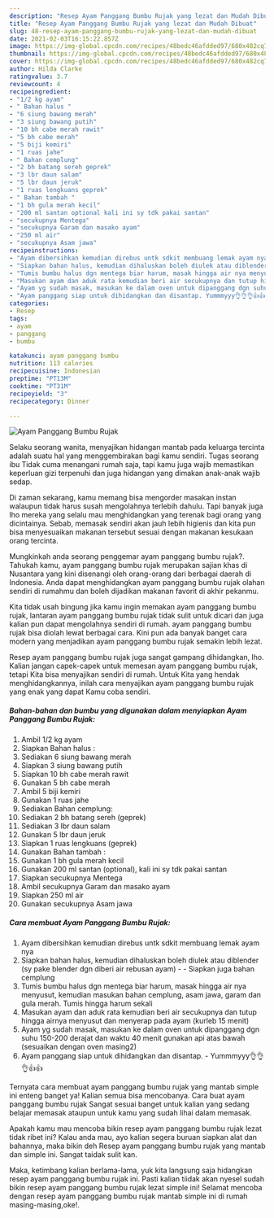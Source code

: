 ```yaml
---
description: "Resep Ayam Panggang Bumbu Rujak yang lezat dan Mudah Dibuat"
title: "Resep Ayam Panggang Bumbu Rujak yang lezat dan Mudah Dibuat"
slug: 48-resep-ayam-panggang-bumbu-rujak-yang-lezat-dan-mudah-dibuat
date: 2021-02-03T16:15:22.857Z
image: https://img-global.cpcdn.com/recipes/48bedc46afdded97/680x482cq70/ayam-panggang-bumbu-rujak-foto-resep-utama.jpg
thumbnail: https://img-global.cpcdn.com/recipes/48bedc46afdded97/680x482cq70/ayam-panggang-bumbu-rujak-foto-resep-utama.jpg
cover: https://img-global.cpcdn.com/recipes/48bedc46afdded97/680x482cq70/ayam-panggang-bumbu-rujak-foto-resep-utama.jpg
author: Hilda Clarke
ratingvalue: 3.7
reviewcount: 4
recipeingredient:
- "1/2 kg ayam"
- " Bahan halus "
- "6 siung bawang merah"
- "3 siung bawang putih"
- "10 bh cabe merah rawit"
- "5 bh cabe merah"
- "5 biji kemiri"
- "1 ruas jahe"
- " Bahan cemplung"
- "2 bh batang sereh geprek"
- "3 lbr daun salam"
- "5 lbr daun jeruk"
- "1 ruas lengkuans geprek"
- " Bahan tambah "
- "1 bh gula merah kecil"
- "200 ml santan optional kali ini sy tdk pakai santan"
- "secukupnya Mentega"
- "secukupnya Garam dan masako ayam"
- "250 ml air"
- "secukupnya Asam jawa"
recipeinstructions:
- "Ayam dibersihkan kemudian direbus untk sdkit membuang lemak ayam nya"
- "Siapkan bahan halus, kemudian dihaluskan boleh diulek atau diblender (sy pake blender dgn diberi air rebusan ayam)  Siapkan juga bahan cemplung"
- "Tumis bumbu halus dgn mentega biar harum, masak hingga air nya menyusut, kemudian masukan bahan cemplung, asam jawa, garam dan gula merah. Tumis hingga harum sekali"
- "Masukan ayam dan aduk rata kemudian beri air secukupnya dan tutup hingga airnya menyusut dan menyerap pada ayam (kurleb 15 menit)"
- "Ayam yg sudah masak, masukan ke dalam oven untuk dipanggang dgn suhu 150-200 derajat dan waktu 40 menit gunakan api atas bawah (sesuaikan dengan oven masing2)"
- "Ayam panggang siap untuk dihidangkan dan disantap. Yummmyyy👌👌👌👍👍"
categories:
- Resep
tags:
- ayam
- panggang
- bumbu

katakunci: ayam panggang bumbu 
nutrition: 113 calories
recipecuisine: Indonesian
preptime: "PT13M"
cooktime: "PT31M"
recipeyield: "3"
recipecategory: Dinner

---
```



![Ayam Panggang Bumbu Rujak](https://img-global.cpcdn.com/recipes/48bedc46afdded97/680x482cq70/ayam-panggang-bumbu-rujak-foto-resep-utama.jpg)

Selaku seorang wanita, menyajikan hidangan mantab pada keluarga tercinta adalah suatu hal yang menggembirakan bagi kamu sendiri. Tugas seorang ibu Tidak cuma menangani rumah saja, tapi kamu juga wajib memastikan keperluan gizi terpenuhi dan juga hidangan yang dimakan anak-anak wajib sedap.

Di zaman  sekarang, kamu memang bisa mengorder masakan instan walaupun tidak harus susah mengolahnya terlebih dahulu. Tapi banyak juga lho mereka yang selalu mau menghidangkan yang terenak bagi orang yang dicintainya. Sebab, memasak sendiri akan jauh lebih higienis dan kita pun bisa menyesuaikan makanan tersebut sesuai dengan makanan kesukaan orang tercinta. 



Mungkinkah anda seorang penggemar ayam panggang bumbu rujak?. Tahukah kamu, ayam panggang bumbu rujak merupakan sajian khas di Nusantara yang kini disenangi oleh orang-orang dari berbagai daerah di Indonesia. Anda dapat menghidangkan ayam panggang bumbu rujak olahan sendiri di rumahmu dan boleh dijadikan makanan favorit di akhir pekanmu.

Kita tidak usah bingung jika kamu ingin memakan ayam panggang bumbu rujak, lantaran ayam panggang bumbu rujak tidak sulit untuk dicari dan juga kalian pun dapat mengolahnya sendiri di rumah. ayam panggang bumbu rujak bisa diolah lewat berbagai cara. Kini pun ada banyak banget cara modern yang menjadikan ayam panggang bumbu rujak semakin lebih lezat.

Resep ayam panggang bumbu rujak juga sangat gampang dihidangkan, lho. Kalian jangan capek-capek untuk memesan ayam panggang bumbu rujak, tetapi Kita bisa menyajikan sendiri di rumah. Untuk Kita yang hendak menghidangkannya, inilah cara menyajikan ayam panggang bumbu rujak yang enak yang dapat Kamu coba sendiri.

<!--inarticleads1-->

##### Bahan-bahan dan bumbu yang digunakan dalam menyiapkan Ayam Panggang Bumbu Rujak:

1. Ambil 1/2 kg ayam
1. Siapkan  Bahan halus :
1. Sediakan 6 siung bawang merah
1. Siapkan 3 siung bawang putih
1. Siapkan 10 bh cabe merah rawit
1. Gunakan 5 bh cabe merah
1. Ambil 5 biji kemiri
1. Gunakan 1 ruas jahe
1. Sediakan  Bahan cemplung:
1. Sediakan 2 bh batang sereh (geprek)
1. Sediakan 3 lbr daun salam
1. Gunakan 5 lbr daun jeruk
1. Siapkan 1 ruas lengkuans (geprek)
1. Gunakan  Bahan tambah :
1. Gunakan 1 bh gula merah kecil
1. Gunakan 200 ml santan (optional), kali ini sy tdk pakai santan
1. Siapkan secukupnya Mentega
1. Ambil secukupnya Garam dan masako ayam
1. Siapkan 250 ml air
1. Gunakan secukupnya Asam jawa




<!--inarticleads2-->

##### Cara membuat Ayam Panggang Bumbu Rujak:

1. Ayam dibersihkan kemudian direbus untk sdkit membuang lemak ayam nya
1. Siapkan bahan halus, kemudian dihaluskan boleh diulek atau diblender (sy pake blender dgn diberi air rebusan ayam) -  - Siapkan juga bahan cemplung
1. Tumis bumbu halus dgn mentega biar harum, masak hingga air nya menyusut, kemudian masukan bahan cemplung, asam jawa, garam dan gula merah. Tumis hingga harum sekali
1. Masukan ayam dan aduk rata kemudian beri air secukupnya dan tutup hingga airnya menyusut dan menyerap pada ayam (kurleb 15 menit)
1. Ayam yg sudah masak, masukan ke dalam oven untuk dipanggang dgn suhu 150-200 derajat dan waktu 40 menit gunakan api atas bawah (sesuaikan dengan oven masing2)
1. Ayam panggang siap untuk dihidangkan dan disantap. - Yummmyyy👌👌👌👍👍




Ternyata cara membuat ayam panggang bumbu rujak yang mantab simple ini enteng banget ya! Kalian semua bisa mencobanya. Cara buat ayam panggang bumbu rujak Sangat sesuai banget untuk kalian yang sedang belajar memasak ataupun untuk kamu yang sudah lihai dalam memasak.

Apakah kamu mau mencoba bikin resep ayam panggang bumbu rujak lezat tidak ribet ini? Kalau anda mau, ayo kalian segera buruan siapkan alat dan bahannya, maka bikin deh Resep ayam panggang bumbu rujak yang mantab dan simple ini. Sangat taidak sulit kan. 

Maka, ketimbang kalian berlama-lama, yuk kita langsung saja hidangkan resep ayam panggang bumbu rujak ini. Pasti kalian tiidak akan nyesel sudah bikin resep ayam panggang bumbu rujak lezat simple ini! Selamat mencoba dengan resep ayam panggang bumbu rujak mantab simple ini di rumah masing-masing,oke!.

